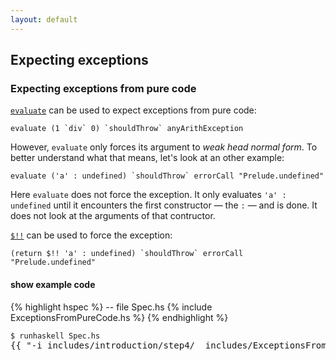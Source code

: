 ```yaml
---
layout: default
---
```



## Expecting exceptions

### Expecting exceptions from pure code

[`evaluate`][v:evaluate] can be used to expect exceptions from pure code:

```hspec
evaluate (1 `div` 0) `shouldThrow` anyArithException
```

However, `evaluate` only forces its argument to _weak head normal form_.  To
better understand what that means, let's look at an other example:

```hspec
evaluate ('a' : undefined) `shouldThrow` errorCall "Prelude.undefined"
```

Here `evaluate` does not force the exception.  It only evaluates `'a' :
undefined` until it encounters the first constructor &mdash; the `:` &mdash; and is done.
It does not look at the arguments of that contructor.

[`$!!`][v:deep-apply] can be used to force the exception:

```hspec
(return $!! 'a' : undefined) `shouldThrow` errorCall "Prelude.undefined"
```

<div class="example">
<h4 class="example-heading">show example code</h4>

<div>

{% highlight hspec %}
-- file Spec.hs
{% include ExceptionsFromPureCode.hs %}
{% endhighlight %}

<pre>
<code>$ runhaskell Spec.hs</code>
<samp>{{ "-i_includes/introduction/step4/ _includes/ExceptionsFromPureCode.hs --html" | runhaskell }}</samp></pre>

</div>
</div>

[v:evaluate]:   http://hackage.haskell.org/packages/archive/base/latest/doc/html/Control-Exception.html#v:evaluate
[v:deep-apply]: http://hackage.haskell.org/packages/archive/deepseq/1.3.0.1/doc/html/Control-DeepSeq.html#v:-36--33--33-
